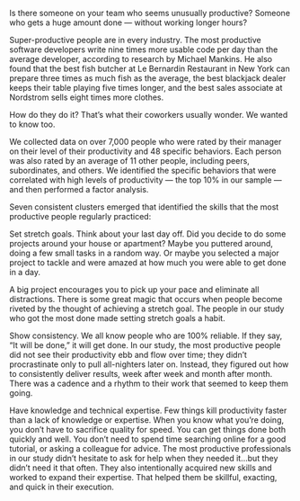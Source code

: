 
Is there someone on your team who seems unusually productive? Someone who gets a huge amount done — without working longer hours?

Super-productive people are in every industry. The most productive software developers write nine times more usable code per day than the average developer, according to research by Michael Mankins. He also found that the best fish butcher at Le Bernardin Restaurant in New York can prepare three times as much fish as the average, the best blackjack dealer keeps their table playing five times longer, and the best sales associate at Nordstrom sells eight times more clothes.

How do they do it? That’s what their coworkers usually wonder. We wanted to know too.

We collected data on over 7,000 people who were rated by their manager on their level of their productivity and 48 specific behaviors. Each person was also rated by an average of 11 other people, including peers, subordinates, and others. We identified the specific behaviors that were correlated with high levels of productivity — the top 10% in our sample — and then performed a factor analysis.

Seven consistent clusters emerged that identified the skills that the most productive people regularly practiced:

Set stretch goals. Think about your last day off. Did you decide to do some projects around your house or apartment? Maybe you puttered around, doing a few small tasks in a random way. Or maybe you selected a major project to tackle and were amazed at how much you were able to get done in a day.

A big project encourages you to pick up your pace and eliminate all distractions. There is some great magic that occurs when people become riveted by the thought of achieving a stretch goal. The people in our study who got the most done made setting stretch goals a habit.

Show consistency. We all know people who are 100% reliable. If they say, “It will be done,” it will get done. In our study, the most productive people did not see their productivity ebb and flow over time; they didn’t procrastinate only to pull all-nighters later on. Instead, they figured out how to consistently deliver results, week after week and month after month. There was a cadence and a rhythm to their work that seemed to keep them going.

Have knowledge and technical expertise. Few things kill productivity faster than a lack of knowledge or expertise. When you know what you’re doing, you don’t have to sacrifice quality for speed. You can get things done both quickly and well. You don’t need to spend time searching online for a good tutorial, or asking a colleague for advice. The most productive professionals in our study didn’t hesitate to ask for help when they needed it…but they didn’t need it that often. They also intentionally acquired new skills and worked to expand their expertise. That helped them be skillful, exacting, and quick in their execution.
